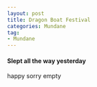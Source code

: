 ```yaml
---
layout: post
title: Dragon Boat Festival
categories: Mundane
tag:
- Mundane
---
```

#### Slept all the way yesterday
happy sorry empty
